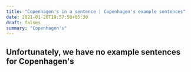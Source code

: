 ```yaml
---
title: "Copenhagen's in a sentence | Copenhagen's example sentences"
date: 2021-01-20T19:57:50+05:30
draft: falses
summary: "Copenhagen's"
---
```

## Unfortunately, we have no example sentences for Copenhagen's                 
